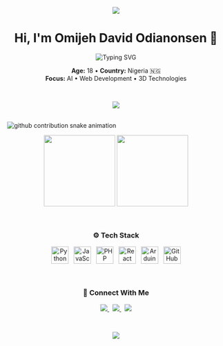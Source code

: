
<!-- Banner -->
<p align="center">
  <img src="https://capsule-render.vercel.app/api?type=waving&color=8A2BE2&height=200&section=header&text=Omijeh%20David%20Odianonsen&fontSize=40&fontColor=ffffff&desc=Building%20Ideas%20Into%20Reality&descSize=20&descAlignY=70" />
</p>

<!-- Main Bio -->
<h1 align="center">Hi, I'm Omijeh David Odianonsen 👋</h1>

<p align="center">
  <img src="https://readme-typing-svg.demolab.com/?font=Fira+Code&size=24&pause=1000&center=true&vCenter=true&width=500&lines=Building+ideas+into+reality;Where+code+meets+creativity" alt="Typing SVG" />
</p>

<p align="center">
  <b>Age:</b> 18 • <b>Country:</b> Nigeria 🇳🇬<br>
  <b>Focus:</b> AI • Web Development • 3D Technologies
</p>

<br>

<p align="center">
  <img src="https://img.shields.io/badge/Currently_Working_On-Personal_AI_Projects-8A2BE2?style=for-the-badge&logo=codeforces&logoColor=white" />
</p>

<br>


<!-- GitHub Contribution Snake -->
<picture>
  <source media="(prefers-color-scheme: dark)" srcset="https://raw.githubusercontent.com/Omijeh-David/Omijeh-David/output/github-snake-dark.svg" />
  <source media="(prefers-color-scheme: light)" srcset="https://raw.githubusercontent.com/Omijeh-David/Omijeh-David/output/github-snake.svg" />
  <img alt="github contribution snake animation" src="https://raw.githubusercontent.com/Omijeh-David/Omijeh-David/output/github-snake.svg" />
</picture>





<br>

<!-- Stats Section -->
<p align="center">
  <img src="https://github-readme-stats.vercel.app/api?username=Omijeh-David&theme=tokyonight&show_icons=true&hide_border=true&bg_color=0f0f0f&title_color=8A2BE2&text_color=ffffff&icon_color=8A2BE2" height="165" />
  <img src="https://github-readme-stats.vercel.app/api/top-langs/?username=Omijeh-David&layout=compact&theme=tokyonight&hide_border=true&bg_color=0f0f0f&title_color=8A2BE2&text_color=ffffff" height="165" />
</p>

<br>

<!-- Tech Stack -->
<h3 align="center">⚙️ Tech Stack</h3>

<p align="center">
  <img src="https://cdn.jsdelivr.net/gh/devicons/devicon/icons/python/python-original.svg" height="40" alt="Python" />
  &nbsp;
  <img src="https://cdn.jsdelivr.net/gh/devicons/devicon/icons/javascript/javascript-original.svg" height="40" alt="JavaScript" />
  &nbsp;
  <img src="https://cdn.jsdelivr.net/gh/devicons/devicon/icons/php/php-original.svg" height="40" alt="PHP" />
  &nbsp;
  <img src="https://cdn.jsdelivr.net/gh/devicons/devicon/icons/react/react-original.svg" height="40" alt="React" />
  &nbsp;
  <img src="https://cdn.jsdelivr.net/gh/devicons/devicon/icons/arduino/arduino-original.svg" height="40" alt="Arduino" />
  &nbsp;
  <img src="https://cdn.jsdelivr.net/gh/devicons/devicon/icons/github/github-original.svg" height="40" alt="GitHub" />
</p>

<br>

<!-- Connect -->
<h3 align="center">🔗 Connect With Me</h3>

<p align="center">
  <a href="https://odia-v1.vercel.app" target="_blank">
    <img src="https://img.shields.io/badge/Portfolio-8A2BE2?style=for-the-badge&logo=vercel&logoColor=white" />
  </a>
  &nbsp;
  <a href="https://twitter.com/_Tech_Monarch" target="_blank">
    <img src="https://img.shields.io/badge/Twitter-8A2BE2?style=for-the-badge&logo=twitter&logoColor=white" />
  </a>
  &nbsp;
  <a href="https://instagram.com/still_odia" target="_blank">
    <img src="https://img.shields.io/badge/Instagram-8A2BE2?style=for-the-badge&logo=instagram&logoColor=white" />
  </a>
</p>

<br>

<!-- Visitor Counter -->
<p align="center">
  <img src="https://komarev.com/ghpvc/?username=Omijeh-David&color=8A2BE2&style=flat-square" />
</p>
